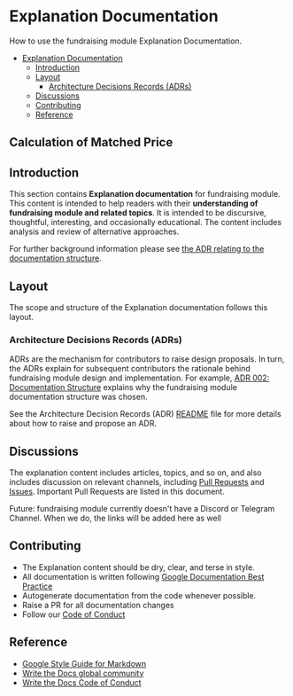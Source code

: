 # Explanation Documentation

How to use the fundraising module Explanation Documentation.

- [Explanation Documentation](#explanation-documentation)
  - [Introduction](#introduction)
  - [Layout](#layout)
    - [Architecture Decisions Records (ADRs)](#architecture-decisions-records-adrs)
  - [Discussions](#discussions)
  - [Contributing](#contributing)
  - [Reference](#reference)


## Calculation of Matched Price

## Introduction

This section contains **Explanation documentation** for fundraising module. This content is intended to help readers with their **understanding of fundraising module and related topics**. It is intended to be discursive, thoughtful, interesting, and occasionally educational. The content includes analysis and review of alternative approaches. 

For further background information please see [the ADR relating to the documentation structure](./ADR/adr-002-docs-structure.md). 

## Layout

The scope and structure of the Explanation documentation follows this layout.

### Architecture Decisions Records (ADRs)

 ADRs are the mechanism for contributors to raise design proposals. In turn, the ADRs explain for subsequent contributors the rationale behind fundraising module design and implementation. For example, [ADR 002: Documentation Structure](./ADR/adr-002-docs-structure.md) explains why the fundraising module documentation structure was chosen. 

See the Architecture Decision Records (ADR) [README](./ADR/README.md) file for more details about how to raise and propose an ADR.

## Discussions

The explanation content includes articles, topics, and so on, and also includes discussion on relevant channels, including [Pull Requests](https://github.com/tendermint/fundraising/pulls) and [Issues](https://github.com/tendermint/fundraising/issues). Important Pull Requests are listed in this document.

Future: fundraising module currently doesn't have a Discord or Telegram Channel. When we do, the links will be added here as well
## Contributing

* The Explanation content should be dry, clear, and terse in style.
* All documentation is written following [Google Documentation Best Practice](https://google.github.io/styleguide/docguide/best_practices.html)
* Autogenerate documentation from the code whenever possible.
* Raise a PR for all documentation changes
* Follow our [Code of Conduct](../../CONTRIBUTING.md)

## Reference

- [Google Style Guide for Markdown](https://github.com/google/styleguide/blob/gh-pages/docguide/style.md)
- [Write the Docs global community](https://www.writethedocs.org/)
- [Write the Docs Code of Conduct](https://www.writethedocs.org/code-of-conduct/#the-principles)